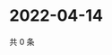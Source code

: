 # 2022-04-14

共 0 条

<!-- BEGIN WEIBO -->
<!-- 最后更新时间 Thu Apr 14 2022 20:08:10 GMT+0800 (China Standard Time) -->

<!-- END WEIBO -->
